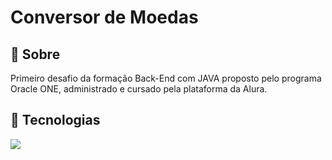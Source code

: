 <h1> Conversor de Moedas </h1>

<h2>📓 Sobre </h2>
<p> Primeiro desafio da formação Back-End com JAVA proposto pelo programa Oracle ONE, administrado e cursado pela plataforma da Alura. </p>

## 🚀 Tecnologias
<div>
  <img src="https://img.shields.io/badge/java-%23ED8B00.svg?style=for-the-badge&logo=openjdk&logoColor=white">
</div>
